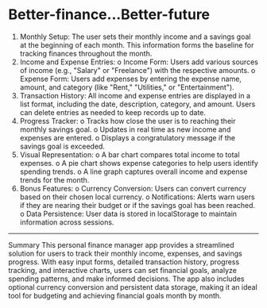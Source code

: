 # Better-finance...Better-future

1.	Monthly Setup: The user sets their monthly income and a savings goal at the beginning of each month. This information forms the baseline for tracking finances throughout the month.
2.	Income and Expense Entries:
o	Income Form: Users add various sources of income (e.g., "Salary" or "Freelance") with the respective amounts.
o	Expense Form: Users add expenses by entering the expense name, amount, and category (like "Rent," "Utilities," or "Entertainment").
3.	Transaction History: All income and expense entries are displayed in a list format, including the date, description, category, and amount. Users can delete entries as needed to keep records up to date.
4.	Progress Tracker:
o	Tracks how close the user is to reaching their monthly savings goal.
o	Updates in real time as new income and expenses are entered.
o	Displays a congratulatory message if the savings goal is exceeded.
5.	Visual Representation:
o	A bar chart compares total income to total expenses.
o	A pie chart shows expense categories to help users identify spending trends.
o	A line graph captures overall income and expense trends for the month.
6.	Bonus Features:
o	Currency Conversion: Users can convert currency based on their chosen local currency.
o	Notifications: Alerts warn users if they are nearing their budget or if the savings goal has been reached.
o	Data Persistence: User data is stored in localStorage to maintain information across sessions.
________________________________________
Summary
This personal finance manager app provides a streamlined solution for users to track their monthly income, expenses, and savings progress. With easy input forms, detailed transaction history, progress tracking, and interactive charts, users can set financial goals, analyze spending patterns, and make informed decisions. The app also includes optional currency conversion and persistent data storage, making it an ideal tool for budgeting and achieving financial goals month by month.

